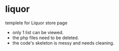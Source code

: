 # liquor
templete for Liquor store page

- only 1 list can be viewed.
- the php files need to be deleted. 
- the code's skeleton is messy and needs cleaning.